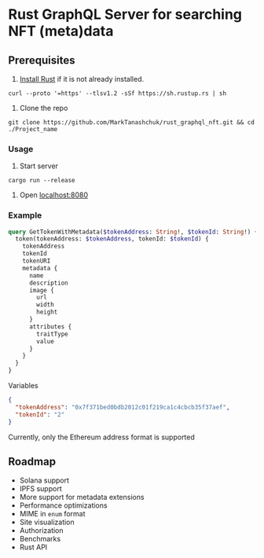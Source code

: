 # Rust GraphQL Server for searching NFT (meta)data

## Prerequisites

1. [Install Rust](https://www.rust-lang.org/tools/install) if it is not already installed.

```cli
curl --proto '=https' --tlsv1.2 -sSf https://sh.rustup.rs | sh
```

1. Clone the repo

```cli
git clone https://github.com/MarkTanashchuk/rust_graphql_nft.git && cd ./Project_name
```

### Usage

1. Start server

```cli
cargo run --release
```

1. Open [localhost:8080](http://localhost:8080)

### Example

```graphql
query GetTokenWithMetadata($tokenAddress: String!, $tokenId: String!) {
  token(tokenAddress: $tokenAddress, tokenId: $tokenId) {
    tokenAddress
    tokenId
    tokenURI
    metadata {
      name
      description
      image {
        url
        width
        height
      }
      attributes {
        traitType
        value
      }
    }
  }
}
```

Variables

```json
{
  "tokenAddress": "0x7f371bed0bdb2012c01f219ca1c4cbcb35f37aef",
  "tokenId": "2"
}
```

Currently, only the Ethereum address format is supported

## Roadmap

- Solana support
- IPFS support
- More support for metadata extensions
- Performance optimizations
- MIME in `enum` format
- Site visualization
- Authorization
- Benchmarks
- Rust API
